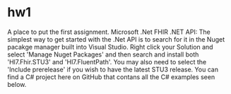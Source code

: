 hw1
===

A place to put the first assignment.
Microsoft .Net
FHIR .NET API: The simplest way to get started with the .Net API is to search for it in the Nuget pacakge manager built into Visual Studio. Right click your Solution and select 'Manage Nuget Packages' and then search and install both 'Hl7.Fhir.STU3' and 'Hl7.FluentPath'. You may also need to select the 'Include prerelease' if you wish to have the latest STU3 release. You can find a C# project here on GitHub that contans all the C# examples seen below.
